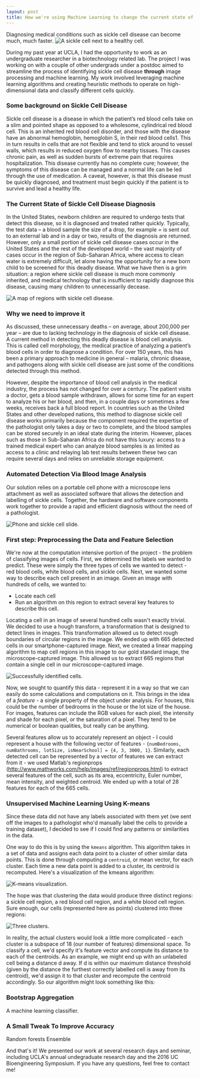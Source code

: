 ```yaml
---
layout: post
title: How we're using Machine Learning to change the current state of disease detection
---
```


Diagnosing medical conditions such as sickle cell disease can become much, much faster. 
![A sickle cell next to a healthy cell.](https://raw.githubusercontent.com/rohan-varma/rohan-blog/master/images/sickle2.png "A sickled cell next to a healthy cell.")


During my past year at UCLA, I had the opportunity to work as an undergraduate researcher in a biotechnology related lab. The project I was working on with a couple of other undergrads under a postdoc aimed to streamline the process of identifying sickle cell disease **through** image processing and machine learning. My work involved leveraging machine learning algorithms and creating heuristic methods to operate on high-dimensional data and classify different cells quickly.

### Some background on Sickle Cell Disease
Sickle cell disease is a disease in which the patient’s red blood cells take on a slim and pointed shape as opposed to a wholesome, cylindrical red blood cell. This is an inherited red blood cell disorder, and those with the disease have an abnormal hemoglobin, hemoglobin S, in their red blood cells1. This in turn results in cells that are not flexible and tend to stick around to vessel walls, which results in reduced oxygen flow to nearby tissues. This causes chronic pain, as well as sudden bursts of extreme pain that requires hospitalization. This disease currently has no complete cure; however, the symptoms of this disease can be managed and a normal life can be led through the use of medication. A caveat, however, is that this disease must be quickly diagnosed, and treatment must begin quickly if the patient is to survive and lead a healthy life.

### The Current State of Sickle Cell Disease Diagnosis
In the United States, newborn children are required to undergo tests that detect this disease, so it is diagnosed and treated rather quickly. Typically, the test data – a blood sample the size of a drop, for example = is sent out to an external lab and in a day or two, results of the diagnosis are returned. However, only a small portion of sickle cell disease cases occur in the United States and the rest of the developed world – the vast majority of cases occur in the region of Sub-Saharan Africa, where access to clean water is extremely difficult, let alone having the opportunity for a new born child to be screened for this deadly disease. What we have then is a grim situation: a region where sickle cell disease is much more commonly inherited, and medical technology that is insufficient to rapidly diagnose this disease, causing many children to unnecessarily decease. 

![A map of regions with sickle cell disease.](https://raw.githubusercontent.com/rohan-varma/rohan-blog/master/images/map1.png "A map of regions with sickle cell disease.")

### Why we need to improve it 
As discussed, these unnecessary deaths – on average, about 200,000 per year – are due to lacking technology in the diagnosis of sickle cell disease. A current method in detecting this deadly disease is blood cell analysis. This is called cell morphology, the medical practice of analyzing a patient’s blood cells in order to diagnose a condition. For over 150 years, this has been a primary approach to medicine in general – malaria, chronic disease, and pathogens along with sickle cell disease are just some of the conditions detected through this method. 

However, despite the importance of blood cell analysis in the medical industry, the process has not changed for over a century. The patient visits a doctor, gets a blood sample withdrawn, allows for some time for an expert to analyze his or her blood, and then, in a couple days or sometimes a few weeks, receives back a full blood report. In countries such as the United States and other developed nations, this method to diagnose sickle cell disease works primarily because the component required the expertise of the pathologist only takes a day or two to complete, and the blood samples can be stored securely in an ideal state during the interim. However, places such as those in Sub-Saharan Africa do not have this luxury: access to a trained medical expert who can analyze blood samples is as limited as access to a clinic and relaying lab test results between these two can require several days and relies on unreliable storage equipment. 

### Automated Detection Via Blood Image Analysis
Our solution relies on a portable cell phone with a microscope lens attachment as well as associated software that allows the detection and labelling of sickle cells. Together, the hardware and software components work together to provide a rapid and efficient diagnosis without the need of a pathologist.

![Phone and sickle cell slide.](https://raw.githubusercontent.com/rohan-varma/rohan-blog/master/images/phone3.png "Phone and sickle cell slide.")


### First step: Preprocessing the Data and Feature Selection 
We're now at the computation intensive portion of the project - the problem of classifying images of cells. First, we determined the labels we wanted to predict. These were simply the three types of cells we wanted to detect - red blood cells, white blood cells, and sickle cells. 
Next, we wanted some way to describe each cell present in an image. Given an image with hundreds of cells, we wanted to: 
- Locate each cell
- Run an algorithm on this region to extract several key features to describe this cell. 

Locating a cell in an image of several hundred cells wasn't exactly trivial. We decided to use a hough transform, a transformation that is designed to detect lines in images. This transformation allowed us to detect rough boundaries of circular regions in the image. We ended up with 665 detected cells in our smartphone-captured image. Next, we created a linear mapping algorithm to map cell regions in this image to our gold standard image, the microscope-captured image. This allowed us to extract 665 regions that contain a single cell in our microscope-captured image. 

![Successfully identified cells.](https://raw.githubusercontent.com/rohan-varma/rohan-blog/master/images/sickletrialexample.jpg "Successfully identified cells.")

Now, we sought to quantify this data - represent it in a way so that we can easily do some calculations and computations on it. This brings in the idea of a _feature_ - a single property of the object under analysis. For houses, this could be the number of bedrooms in the house or the lot size of the house. For images, features can include the RGB values for each pixel, the intensity and shade for each pixel, or the saturation of a pixel. They tend to be numerical or boolean qualities, but really can be anything. 

Several features allow us to accurately represent an object - I could represent a house with the following vector of features - ```{numBedrooms, numBathrooms, lotSize, isNearSchool] = {4, 3, 3000, 1}```. Similarly, each detected cell can be represented by a vector of features we can extract from it - we used Matlab's regionprops (http://www.mathworks.com/help/images/ref/regionprops.html) to extract several features of the cell, such as its area, eccentricity, Euler number, mean intensity, and weighted centroid. We ended up with a total of 28 features for each of the 665 cells. 


### Unsupervised Machine Learning Using K-means
Since these data did not have any labels associated with them yet (we sent off the images to a pathologist who'd manually label the cells to provide a training dataset), I decided to see if I could find any patterns or similarities in the data. 

One way to do this is by using the `kmeans` algorithm. This algorithm takes in a set of data and assigns each data point to a cluster of other similar data points. This is done through computing a `centroid`, or mean vector, for each cluster. Each time a new data point is added to a cluster, its centroid is recomputed. Here's a visualization of the kmeans algorithm: 

![K-means visualization.](https://upload.wikimedia.org/wikipedia/commons/thumb/d/d8/EM-Gaussian-data.svg/2000px-EM-Gaussian-data.svg.png "K-means visualization.")

The hope was that clustering the data would produce three distinct regions: a sickle cell region, a red blood cell region, and a white blood cell region. Sure enough, our cells (represented here as points) clustered into three regions: 

![Three clusters.](https://raw.githubusercontent.com/rohan-varma/rohan-blog/8adec4c1cafdf272117ed143382bfd1825b74e7c/images/kmeans.jpg
 "Three clusters.")

In reality, the actual clusters would look a little more complicated - each cluster is a subspace of 18 (our number of features) dimensional space. To classify a cell, we'd specify it's feature vector and compute its distance to each of the centroids. As an example, we might end up with an unlabeled cell being a distance d away. If d is within our maximum distance threshold (given by the distance the furthest correctly labelled cell is away from its centroid), we'd assign it to that cluster and recompute the centroid accordingly. So our algorithm might look something like this: 

<script src="https://gist.github.com/rohan-varma/d8b4f3fd4fa93a45c4b4048f0c5df6d6.js"></script>

  
  
  
  


### Bootstrap Aggregation
A machine learning classifier.

### A Small Tweak To Improve Accuracy
Random forests Ensemble


And that's it! We presented our work at several research days and seminar, including UCLA's annual undegraduate research day and the 2016 UC Bioengineering Symposium. If you have any questions, feel free to contact me!
